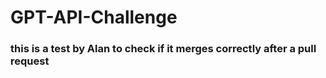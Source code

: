# GPT-API-Challenge

### this is a test by Alan to check if it merges correctly after a pull request